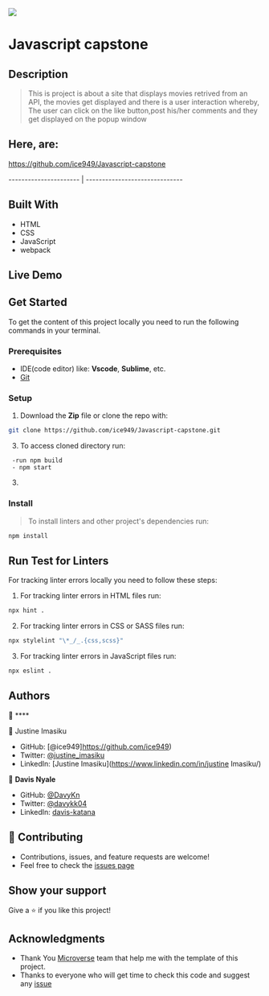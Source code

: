 ![](https://img.shields.io/badge/Microverse-blueviolet)

# Javascript capstone

## Description

> This is project is about a site that displays movies retrived from an API, the movies get displayed and there is a user  interaction whereby, The user can click on the like button,post his/her comments and they get displayed on the 
popup window

## Here, are: 


https://github.com/ice949/Javascript-capstone

---------------------- | ------------------------------


## Built With

- HTML
- CSS
- JavaScript
- webpack

## Live Demo

## Get Started

To get the content of this project locally you need to run the following commands in your terminal.

### Prerequisites
- IDE(code editor) like: **Vscode**, **Sublime**, etc. 
- [Git](https://www.linode.com/docs/guides/how-to-install-git-on-linux-mac-and-windows/)

### Setup
1. Download the **Zip** file or clone the repo with:
```bash
git clone https://github.com/ice949/Javascript-capstone.git
```
3. To access cloned directory run:
```
 -run npm build
 - npm start
```
3. 

### Install
> To install linters and other project's dependencies run:
```bash
npm install
```
## Run Test for Linters

For tracking linter errors locally you need to follow these steps:

1. For tracking linter errors in HTML files run:
```bash 
npx hint .
```

2. For tracking linter errors in CSS or SASS files run:

```bash
npx stylelint "\*_/_.{css,scss}"
```

3. For tracking linter errors in JavaScript files run:

```bash
npx eslint .
```

## Authors

👤 ****

👤 Justine Imasiku

- GitHub: [@ice949]https://github.com/ice949)
- Twitter: [ @justine_imasiku](https://twitter.com/justine_imasiku)
- LinkedIn: [Justine Imasiku](https://www.linkedin.com/in/justine Imasiku/)

👤 **Davis Nyale**

- GitHub: [@DavyKn](https://github.com/DavyKn)
- Twitter: [@davykk04](https://twitter.com/davykk04)
- LinkedIn: [davis-katana](https://www.linkedin.com/in/davis-katana-246600159/)




## 🤝 Contributing

- Contributions, issues, and feature requests are welcome!
- Feel free to check the [issues page](https://github.com/ice949/Javascript-capstone/issues)

## Show your support

Give a ⭐️ if you like this project!

## Acknowledgments

- Thank You [Microverse](www.microverse.org) team that help me with the template of this project.
- Thanks to everyone who will get time to check this code and suggest any [issue](https://github.com/ice949/Javascript-capstone/issues)

